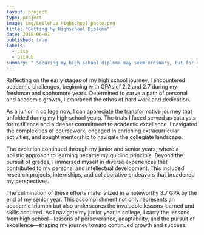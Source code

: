```yaml
---
layout: project
type: project
image: img/Leilehua Highschool photo.png
title: "Getting My Highschool Diploma"
date: 2018-06-01
published: true
labels:
  - Lisp
  - GitHub
summary: " Securing my high school diploma may seem ordinary, but for me, it signifies a remarkable journey. Despite a challenging start, I emerged with a decent GPA, and this accomplishment, viewed from my current standpoint as a college junior, represents a significant endeavor
---
```


Reflecting on the early stages of my high school journey, I encountered academic challenges, beginning with GPAs of 2.2 and 2.7 during my freshman and sophomore years. Determined to carve a path of personal and academic growth, I embraced the ethos of hard work and dedication.

As a junior in college now, I can appreciate the transformative journey that unfolded during my high school years. The trials I faced served as catalysts for resilience and a deeper commitment to academic excellence. I navigated the complexities of coursework, engaged in enriching extracurricular activities, and sought mentorship to navigate the collegiate landscape.

The evolution continued through my junior and senior years, where a holistic approach to learning became my guiding principle. Beyond the pursuit of grades, I immersed myself in diverse experiences that contributed to my personal and intellectual development. This included research projects, internships, and collaborative endeavors that broadened my perspectives.

The culmination of these efforts materialized in a noteworthy 3.7 GPA by the end of my senior year. This accomplishment not only represents an academic triumph but also underscores the invaluable lessons learned and skills acquired. As I navigate my junior year in college, I carry the lessons from high school—lessons of perseverance, adaptability, and the pursuit of excellence—shaping my journey toward continued growth and success.

